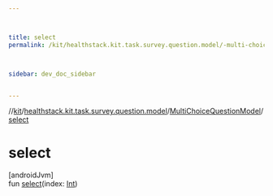 ```yaml
---



title: select
permalink: /kit/healthstack.kit.task.survey.question.model/-multi-choice-question-model/select.html



sidebar: dev_doc_sidebar


---
```




//[kit](/kit.html)/[healthstack.kit.task.survey.question.model](../index.html)/[MultiChoiceQuestionModel](index.html)/[select](select.html)



# select



[androidJvm]\
fun [select](select.html)(index: [Int](https://kotlinlang.org/api/latest/jvm/stdlib/kotlin/-int/index.html))






